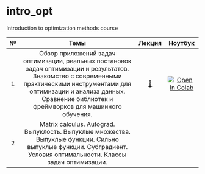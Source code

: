 # intro_opt
Introduction to optimization methods course

| № | Темы | Лекция | Ноутбук |
|:-:|:-:|:-:|:-:|
| 1 | Обзор приложений задач оптимизации, реальных постановок задач оптимизации и результатов. Знакомство с современными практическими инструментами для оптимизации и анализа данных. Сравнение библиотек и фреймворков для машинного обучения. | [📄](./lectures/1_Optimization_overview.pdf) | [![Open In Colab](https://colab.research.google.com/assets/colab-badge.svg)](https://colab.research.google.com/github/MerkulovDaniil/intro_opt/blob/master/notebooks/intro_opt_1.ipynb)  |
| 2 | Matrix calculus. Autograd. Выпуклость. Выпуклые множества. Выпуклые функции. Сильно выпуклые функции. Субградиент. Условия оптимальности. Классы задач оптимизации. |  |  |
